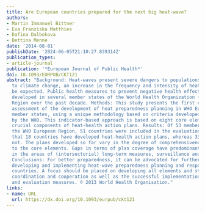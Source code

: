 ```yaml
---
title: Are European countries prepared for the next big heat-wave?
authors:
- Martin Immanuel Bittner
- Eva Franziska Matthies
- Dafina Dalbokova
- Bettina Menne
date: '2014-08-01'
publishDate: '2024-06-05T21:10:27.839314Z'
publication_types:
- article-journal
publication: '*European Journal of Public Health*'
doi: 10.1093/EURPUB/CKT121
abstract: "Background: Heat-waves present severe dangers to populations' health. Due
  to climate change, an increase in the frequency and intensity of heat-waves is to
  be expected. Public health measures to prevent negative health effects have been
  developed in several member states of the World Health Organization (WHO) European
  Region over the past decade. Methods: This study presents the first comprehensive
  assessment of the development of heat preparedness planning in WHO European Region
  member states, using a unique methodology based on criteria developed and pre-tested
  by the WHO. This indicator-based approach is based on eight core elements that are
  crucial components of heat-health action plans. Results: Of 53 member states of
  the WHO European Region, 51 countries were included in the evaluation. Results show
  that 18 countries have developed heat-health action plans, whereas 33 others have
  not. The plans developed so far vary in the degree of comprehensiveness with regard
  to the core elements. Gaps in terms of plan coverage have predominantly been identified
  in the areas of (intersectorial) long-term measures, surveillance and plan evaluation.
  Conclusions: For better preparedness, it can be advocated for further improving,
  developing and implementing heat-wave preparedness planning and response in European
  countries. A focus should be placed on developing all elements and strong intersectorial
  coordination and cooperation as well as the successful implementation of surveillance
  and evaluation measures. © 2013 World Health Organisation."
links:
- name: URL
  url: https://dx.doi.org/10.1093/eurpub/ckt121
---
```

